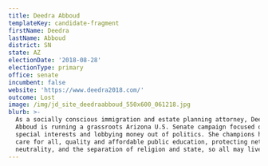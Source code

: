 ```yaml
---
title: Deedra Abboud
templateKey: candidate-fragment
firstName: Deedra
lastName: Abboud
district: SN
state: AZ
electionDate: '2018-08-28'
electionType: primary
office: senate
incumbent: false
website: 'https://www.deedra2018.com/'
outcome: Lost
image: /img/jd_site_deedraabboud_550x600_061218.jpg
blurb: >-
  As a socially conscious immigration and estate planning attorney, Deedra
  Abboud is running a grassroots Arizona U.S. Senate campaign focused on getting
  special interests and lobbying money out of politics. She champions health
  care for all, quality and affordable public education, protecting net
  neutrality, and the separation of religion and state, so all may live freely.
---
```


